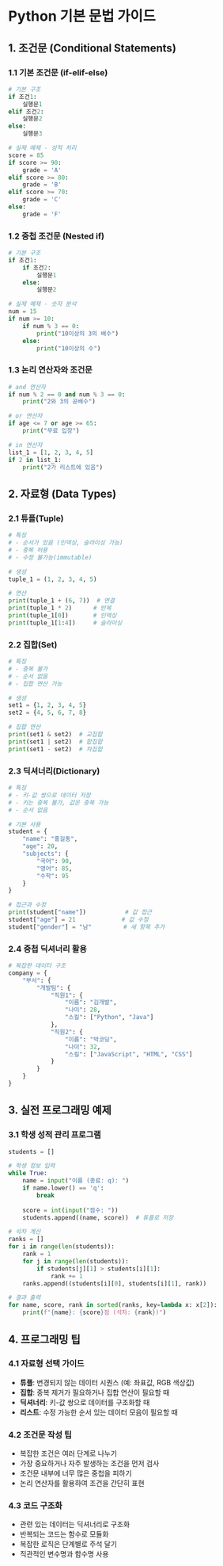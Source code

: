 # Python 기본 문법 가이드

## 1. 조건문 (Conditional Statements)

### 1.1 기본 조건문 (if-elif-else)
```python
# 기본 구조
if 조건1:
    실행문1
elif 조건2:
    실행문2
else:
    실행문3

# 실제 예제 - 성적 처리
score = 85
if score >= 90:
    grade = 'A'
elif score >= 80:
    grade = 'B'
elif score >= 70:
    grade = 'C'
else:
    grade = 'F'
```

### 1.2 중첩 조건문 (Nested if)
```python
# 기본 구조
if 조건1:
    if 조건2:
        실행문1
    else:
        실행문2

# 실제 예제 - 숫자 분석
num = 15
if num >= 10:
    if num % 3 == 0:
        print("10이상의 3의 배수")
    else:
        print("10이상의 수")
```

### 1.3 논리 연산자와 조건문
```python
# and 연산자
if num % 2 == 0 and num % 3 == 0:
    print("2와 3의 공배수")

# or 연산자
if age <= 7 or age >= 65:
    print("무료 입장")

# in 연산자
list_1 = [1, 2, 3, 4, 5]
if 2 in list_1:
    print("2가 리스트에 있음")
```

## 2. 자료형 (Data Types)

### 2.1 튜플(Tuple)
```python
# 특징
# - 순서가 있음 (인덱싱, 슬라이싱 가능)
# - 중복 허용
# - 수정 불가능(immutable)

# 생성
tuple_1 = (1, 2, 3, 4, 5)

# 연산
print(tuple_1 + (6, 7))  # 연결
print(tuple_1 * 2)      # 반복
print(tuple_1[0])       # 인덱싱
print(tuple_1[1:4])     # 슬라이싱
```

### 2.2 집합(Set)
```python
# 특징
# - 중복 불가
# - 순서 없음
# - 집합 연산 가능

# 생성
set1 = {1, 2, 3, 4, 5}
set2 = {4, 5, 6, 7, 8}

# 집합 연산
print(set1 & set2)  # 교집합
print(set1 | set2)  # 합집합
print(set1 - set2)  # 차집합
```

### 2.3 딕셔너리(Dictionary)
```python
# 특징
# - 키-값 쌍으로 데이터 저장
# - 키는 중복 불가, 값은 중복 가능
# - 순서 없음

# 기본 사용
student = {
    "name": "홍길동",
    "age": 20,
    "subjects": {
        "국어": 90,
        "영어": 85,
        "수학": 95
    }
}

# 접근과 수정
print(student["name"])           # 값 접근
student["age"] = 21             # 값 수정
student["gender"] = "남"         # 새 항목 추가
```

### 2.4 중첩 딕셔너리 활용
```python
# 복잡한 데이터 구조
company = {
    "부서": {
        "개발팀": {
            "직원1": {
                "이름": "김개발",
                "나이": 28,
                "스킬": ["Python", "Java"]
            },
            "직원2": {
                "이름": "박코딩",
                "나이": 32,
                "스킬": ["JavaScript", "HTML", "CSS"]
            }
        }
    }
}
```

## 3. 실전 프로그래밍 예제

### 3.1 학생 성적 관리 프로그램
```python
students = []

# 학생 정보 입력
while True:
    name = input("이름 (종료: q): ")
    if name.lower() == 'q':
        break
    
    score = int(input("점수: "))
    students.append((name, score))  # 튜플로 저장

# 석차 계산
ranks = []
for i in range(len(students)):
    rank = 1
    for j in range(len(students)):
        if students[j][1] > students[i][1]:
            rank += 1
    ranks.append((students[i][0], students[i][1], rank))

# 결과 출력
for name, score, rank in sorted(ranks, key=lambda x: x[2]):
    print(f"{name}: {score}점 (석차: {rank})")
```

## 4. 프로그래밍 팁

### 4.1 자료형 선택 가이드
- **튜플**: 변경되지 않는 데이터 시퀀스 (예: 좌표값, RGB 색상값)
- **집합**: 중복 제거가 필요하거나 집합 연산이 필요할 때
- **딕셔너리**: 키-값 쌍으로 데이터를 구조화할 때
- **리스트**: 수정 가능한 순서 있는 데이터 모음이 필요할 때

### 4.2 조건문 작성 팁
- 복잡한 조건은 여러 단계로 나누기
- 가장 중요하거나 자주 발생하는 조건을 먼저 검사
- 조건문 내부에 너무 많은 중첩을 피하기
- 논리 연산자를 활용하여 조건을 간단히 표현

### 4.3 코드 구조화
- 관련 있는 데이터는 딕셔너리로 구조화
- 반복되는 코드는 함수로 모듈화
- 복잡한 로직은 단계별로 주석 달기
- 직관적인 변수명과 함수명 사용